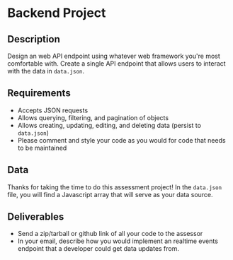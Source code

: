 # Backend Project

## Description
Design an web API endpoint using whatever web framework you're most comfortable with. Create a single API endpoint that allows users to interact with the data in `data.json`.

## Requirements

- Accepts JSON requests
- Allows querying, filtering, and pagination of objects
- Allows creating, updating, editing, and deleting data (persist to `data.json`)
- Please comment and style your code as you would for code that needs to be maintained

## Data

Thanks for taking the time to do this assessment project! In the `data.json` file, you will find a Javascript array that will serve as your data source.

## Deliverables

- Send a zip/tarball or github link of all your code to the assessor
- In your email, describe how you would implement an realtime events endpoint that a developer could get data updates from.
